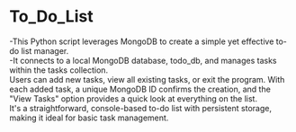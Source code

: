 # To_Do_List
-This Python script leverages MongoDB to create a simple yet effective to-do list manager. 
<br>
-It connects to a local MongoDB database, todo_db, and manages tasks within the tasks collection.
<br>
Users can add new tasks, view all existing tasks, or exit the program. With each added task, a unique MongoDB ID confirms the creation, and the "View Tasks" option provides a quick look at everything on the list.
<br>
It's a straightforward, console-based to-do list with persistent storage, making it ideal for basic task management.

